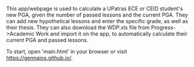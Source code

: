 This app/webpage is used to calculate a UPatras ECE or CEID student's new PGA, given the number of passed lessons and the current PGA. They can add new hypothetical lessons and enter the specific grade, as well as their thesis. They can also download the WDP.xls file from Progress->Academic Work and import it on the app, to automatically calculate their current PGA and passed lessons.

To start, open 'main.html' in your browser or visit https://gennaios.github.io/.

